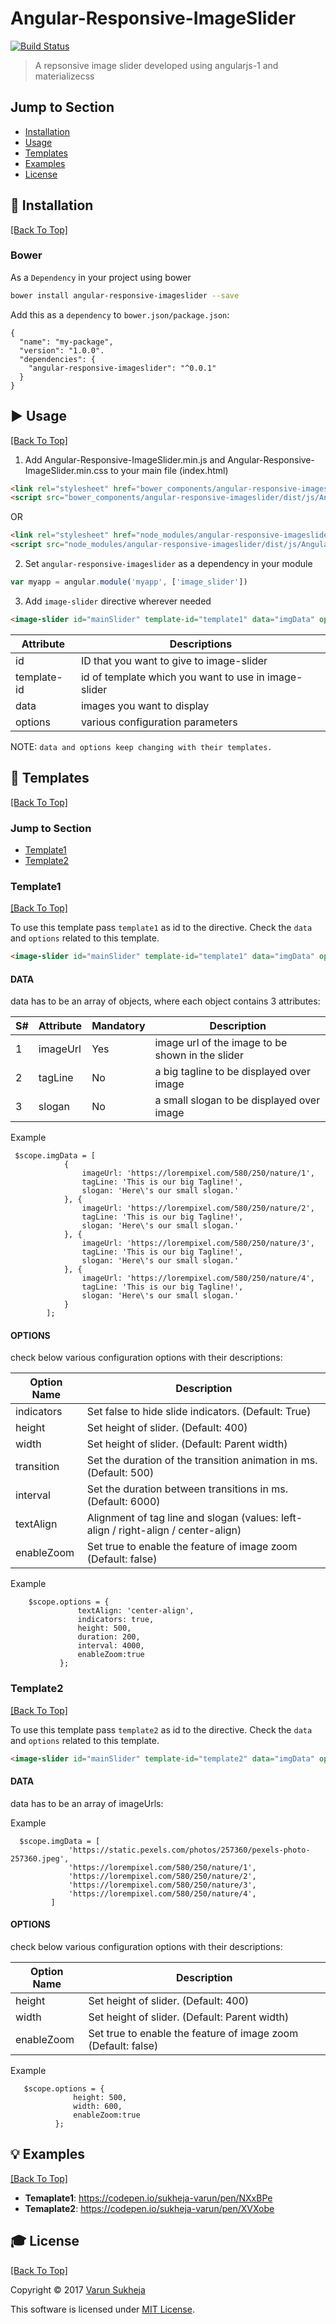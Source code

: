 # Angular-Responsive-ImageSlider 
[![Build Status](https://secure.travis-ci.org/sukheja-varun/Angular-Responsive-ImageSlider.png?branch=develop)](http://travis-ci.org/sukheja-varun/Angular-Responsive-ImageSlider)

> A repsonsive image slider developed using angularjs-1 and materializecss

## Jump to Section

* [Installation](#installation)
* [Usage](#usage)
* [Templates](#templates)
* [Examples](#examples)
* [License](#license)

## 💾 Installation
[[Back To Top]](#jump-to-section)

### Bower

As a `Dependency` in your project using bower

```bash
bower install angular-responsive-imageslider --save
```

Add this as a `dependency` to `bower.json/package.json`:

```
{
  "name": "my-package",
  "version": "1.0.0".
  "dependencies": {
    "angular-responsive-imageslider": "^0.0.1"
  }
}
```

## ▶️ Usage
[[Back To Top]](#jump-to-section)

1. Add Angular-Responsive-ImageSlider.min.js and Angular-Responsive-ImageSlider.min.css to your main file (index.html)
  ```html
  <link rel="stylesheet" href="bower_components/angular-responsive-imageslider/dist/css/Angular-Responsive-ImageSlider.min.css">
  <script src="bower_components/angular-responsive-imageslider/dist/js/Angular-Responsive-ImageSlider.min.js"></script>
  ```
OR
  ```html
  <link rel="stylesheet" href="node_modules/angular-responsive-imageslider/dist/css/Angular-Responsive-ImageSlider.min.css">
  <script src="node_modules/angular-responsive-imageslider/dist/js/Angular-Responsive-ImageSlider.min.js"></script>
  ```

2. Set `angular-responsive-imageslider` as a dependency in your module
  ```javascript
  var myapp = angular.module('myapp', ['image_slider'])
  ```
3. Add `image-slider` directive wherever needed
```html
<image-slider id="mainSlider" template-id="template1" data="imgData" options="options"></image-slider>
```
| Attribute | Descriptions |
| ------ | ------ |
| id | ID that you want to give to image-slider |
| template-id | id of template which you want to use in image-slider |
| data | images you want to display |
| options | various configuration parameters |

NOTE: `data and options keep changing with their templates.`

## 🔌 Templates
[[Back To Top]](#jump-to-section)

### Jump to Section

* [Template1](#template1)
* [Template2](#template2)

### Template1
[[Back To Top]](#jump-to-section)

To use this template pass `template1` as id to the directive. Check the `data` and `options` related to this template.
````html
<image-slider id="mainSlider" template-id="template1" data="imgData" options="options"></image-slider>
````

#### DATA
data has to be an array of objects, where each object contains 3 attributes:

|S# | Attribute | Mandatory | Description |
| ------ | ------ |----- |----- |
| 1 | imageUrl | Yes | image url of the image to be shown in the slider |
| 2 | tagLine | No | a big tagline to be displayed over image |
| 3 | slogan | No | a small slogan to be displayed over image |


Example
```angularjs
 $scope.imgData = [
            {
                imageUrl: 'https://lorempixel.com/580/250/nature/1',
                tagLine: 'This is our big Tagline!',
                slogan: 'Here\'s our small slogan.'
            }, {
                imageUrl: 'https://lorempixel.com/580/250/nature/2',
                tagLine: 'This is our big Tagline!',
                slogan: 'Here\'s our small slogan.'
            }, {
                imageUrl: 'https://lorempixel.com/580/250/nature/3',
                tagLine: 'This is our big Tagline!',
                slogan: 'Here\'s our small slogan.'
            }, {
                imageUrl: 'https://lorempixel.com/580/250/nature/4',
                tagLine: 'This is our big Tagline!',
                slogan: 'Here\'s our small slogan.'
            }
        ];
```
#### OPTIONS
check below various configuration options with their descriptions:

| Option Name | Description |
| ------ | ------ |
| indicators | Set false to hide slide indicators. (Default: True) |
| height | Set height of slider. (Default: 400) |
| width | Set height of slider. (Default: Parent width) |
| transition | Set the duration of the transition animation in ms. (Default: 500) |
| interval | Set the duration between transitions in ms. (Default: 6000) |
| textAlign | Alignment of tag line and slogan (values: left-align / right-align / center-align) |
| enableZoom | Set true to enable the feature of image zoom (Default: false) |

Example
```angularjs
    $scope.options = {
               textAlign: 'center-align',
               indicators: true,
               height: 500, 
               duration: 200,
               interval: 4000,
               enableZoom:true
           };
```

### Template2
[[Back To Top]](#jump-to-section)

To use this template pass `template2` as id to the directive. Check the `data` and `options` related to this template.
````html
<image-slider id="mainSlider" template-id="template2" data="imgData" options="options"></image-slider>
````

#### DATA
data has to be an array of imageUrls:

Example
```angularjs
  $scope.imgData = [
             'https://static.pexels.com/photos/257360/pexels-photo-257360.jpeg',
             'https://lorempixel.com/580/250/nature/1',
             'https://lorempixel.com/580/250/nature/2',
             'https://lorempixel.com/580/250/nature/3',
             'https://lorempixel.com/580/250/nature/4',
         ]
```
#### OPTIONS
check below various configuration options with their descriptions:

| Option Name | Description |
| ------ | ------ |
| height | Set height of slider. (Default: 400) |
| width | Set height of slider. (Default: Parent width) |
| enableZoom | Set true to enable the feature of image zoom (Default: false) |

Example
```angularjs
   $scope.options = {
              height: 500, 
              width: 600, 
              enableZoom:true
          };
```




## 💡 Examples
[[Back To Top]](#jump-to-section)

* **Temaplate1**: https://codepen.io/sukheja-varun/pen/NXxBPe
* **Temaplate2**: https://codepen.io/sukheja-varun/pen/XVXobe

## 🎓 License
[[Back To Top]](#jump-to-section)

Copyright © 2017 [Varun Sukheja](https://github.com/sukheja-varun)

This software is licensed under [MIT License](https://github.com/sukheja-varun/Angular-Responsive-ImageSlider/blob/develop/LICENSE).

